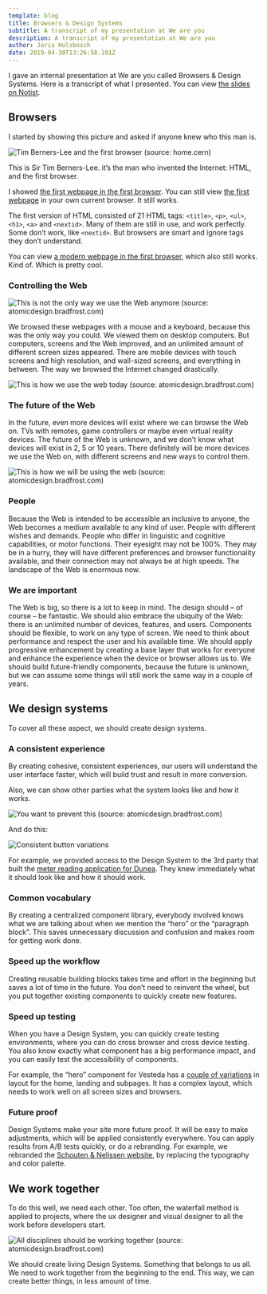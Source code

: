 ```yaml
---
template: blog
title: Browsers & Design Systems
subtitle: A transcript of my presentation at We are you
description: A transcript of my presentation at We are you
author: Joris Hulsbosch
date: 2019-04-30T13:26:58.191Z
---
```

I gave an internal presentation at We are you called Browsers & Design Systems. Here is a transcript of what I presented. You can view [the slides on Notist](https://noti.st/portfolioris/RZbJM6).

## Browsers
I started by showing this picture and asked if anyone knew who this man is.

![Tim Berners-Lee and the first browser (source: home.cern)](/blog/TBL.jpg)

This is Sir Tim Berners-Lee. it’s the man who invented the Internet: HTML, and the first browser.

I showed [the first webpage in the first browser]( https://worldwideweb.cern.ch/browser/#http://info.cern.ch/hypertext/WWW/TheProject.html). You can still view [the first webpage]( http://info.cern.ch/hypertext/WWW/TheProject.html) in your own current browser. It still works.

The first version of HTML consisted of 21 HTML tags: `<title>`, `<p>`, `<ul>`, `<h1>`, `<a>` and `<nextid>`. Many of them are still in use, and work perfectly. Some don’t work, like `<nextid>`. But browsers are smart and ignore tags they don’t understand.

You can view [a modern webpage in the first browser]( https://worldwideweb.cern.ch/browser/#https://www.weareyou.com/en), which also still works. Kind of. Which is pretty cool.

### Controlling the Web

![This is not the only way we use the Web anymore (source: atomicdesign.bradfrost.com)](/blog/this-is-the-web-1.png)

We browsed these webpages with a mouse and a keyboard, because this was the only way you could. We viewed them on desktop computers. But computers, screens and the Web improved, and an unlimited amount of different screen sizes appeared. There are mobile devices with touch screens and high resolution, and wall-sized screens, and everything in between. The way we browsed the Internet changed drastically.

![This is how we use the web today (source: atomicdesign.bradfrost.com)](/blog/this-is-the-web-2.png)

### The future of the Web

In the future, even more devices will exist where we can browse the Web on. TVs with remotes, game controllers or maybe even virtual reality devices. The future of the Web is unknown, and we don’t know what devices will exist in 2, 5 or 10 years. There definitely will be more devices we use the Web on, with different screens and new ways to control them.

![This is how we will be using the web (source: atomicdesign.bradfrost.com)](/blog/this-is-the-web-3.png)

### People
Because the Web is intended to be accessible an inclusive to anyone, the Web becomes a medium available to any kind of user. People with different wishes and demands. People who differ in linguistic and cognitive capabilities, or motor functions. Their eyesight may not be 100%. They may be in a hurry, they will have different preferences and browser functionality available, and their connection may not always be at high speeds. The landscape of the Web is enormous now.

### We are important
The Web is big, so there is a lot to keep in mind. The design should – of course – be fantastic. We should also embrace the ubiquity of the Web: there is an unlimited number of devices, features, and users. Components should be flexible, to work on any type of screen. We need to think about performance and respect the user and his available time. We should apply progressive enhancement by creating a base layer that works for everyone and enhance the experience when the device or browser allows us to. We should build future-friendly components, because the future is unknown, but we can assume some things will still work the same way in a couple of years.

## We design systems
To cover all these aspect, we should create design systems.

### A consistent experience
By creating cohesive, consistent experiences, our users will understand the user interface faster, which will build trust and result in more conversion.

Also, we can show other parties what the system looks like and how it works.

![You want to prevent this (source: atomicdesign.bradfrost.com)](/blog/pnc-buttons.png)

And do this:

![Consistent button variations](/blog/button-variations.png)

For example, we provided access to the Design System to the 3rd party that built the [meter reading application for Dunea](https://dunea.pti.nl/web/). They knew immediately what it should look like and how it should work.

### Common vocabulary
By creating a centralized component library, everybody involved knows what we are talking about when we mention the “hero” or the “paragraph block”. This saves unnecessary discussion and confusion and makes room for getting work done.

### Speed up the workflow
Creating reusable building blocks takes time and effort in the beginning but saves a lot of time in the future. You don’t need to reinvent the wheel, but you put together existing components to quickly create new features.

### Speed up testing
When you have a Design System, you can quickly create testing environments, where you can do cross browser and cross device testing. You also know exactly what component has a big performance impact, and you can easily test the accessibility of components.

For example, the “hero” component for Vesteda has a [couple of variations](http://www.designzo.nl/vesteda/styleguide/?p=viewall-organisms-hero) in layout for the home, landing and subpages. It has a complex layout, which needs to work well on all screen sizes and browsers.

### Future proof
Design Systems make your site more future proof. It will be easy to make adjustments, which will be applied consistently everywhere. You can apply results from A/B tests quickly, or do a rebranding. For example, we rebranded the [Schouten & Nelissen website]( https://www.sn.nl/), by replacing the typography and color palette.

## We work together
To do this well, we need each other. Too often, the waterfall method is applied to projects, where the ux designer and visual designer to all the work before developers start.

![All disciplines should be working together (source: atomicdesign.bradfrost.com)](/blog/waterfall-2.png)

We should create living Design Systems. Something that belongs to us all. We need to work together from the beginning to the end. This way, we can create better things, in less amount of time.